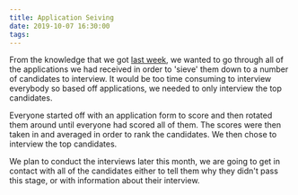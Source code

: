 ```yaml
---
title: Application Seiving
date: 2019-10-07 16:30:00
tags:
---
```

From the knowledge that we got [last week](/2019/09/30/recruitment-process/), we wanted to go through all of the applications we had received in order to 'sieve' them down to a number of candidates to interview. It would be too time consuming to interview everybody so based off applications, we needed to only interview the top candidates.

Everyone started off with an application form to score and then rotated them around until everyone had scored all of them. The scores were then taken in and averaged in order to rank the candidates. We then chose to interview the top candidates.

We plan to conduct the interviews later this month, we are going to get in contact with all of the candidates either to tell them why they didn't pass this stage, or with information about their interview.